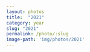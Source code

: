 ```yaml
---
layout: photos
title:  "2021"
category: year
slug: "2021"
permalink: /photo/:slug
image-path: 'img/photos/2021'
---
```


